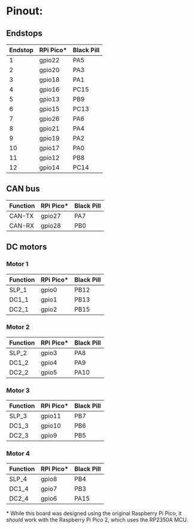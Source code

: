 # Pinout:

## Endstops

|Endstop|RPi Pico*|Black Pill|
|-------|---------|----------|
|1|gpio22|PA5|
|2|gpio20|PA3|
|3|gpio18|PA1|
|4|gpio16|PC15|
|5|gpio13|PB9|
|6|gpio15|PC13|
|7|gpio26|PA6|
|8|gpio21|PA4|
|9|gpio19|PA2|
|10|gpio17|PA0|
|11|gpio12|PB8|
|12|gpio14|PC14|

## CAN bus

|Function|RPi Pico*|Black Pill|
|--------|---------|----------|
|CAN-TX|gpio27|PA7|
|CAN-RX|gpio28|PB0|

## DC motors

### Motor 1

|Function|RPi Pico*|Black Pill|
|--------|---------|----------|
|SLP_1|gpio0|PB12|
|DC1_1|gpio1|PB13|
|DC2_1|gpio2|PB15|

### Motor 2

|Function|RPi Pico*|Black Pill|
|--------|---------|----------|
|SLP_2|gpio3|PA8|
|DC1_2|gpio4|PA9|
|DC2_2|gpio5|PA10|

### Motor 3

|Function|RPi Pico*|Black Pill|
|--------|---------|----------|
|SLP_3|gpio11|PB7|
|DC1_3|gpio10|PB6|
|DC2_3|gpio9|PB5|

### Motor 4

|Function|RPi Pico*|Black Pill|
|--------|---------|----------|
|SLP_4|gpio8|PB4|
|DC1_4|gpio7|PB3|
|DC2_4|gpio6|PA15|

\* While this board was designed using the original Raspberry Pi Pico, it _should_ work with the Raspberry Pi Pico 2, which uses the RP2350A MCU.
